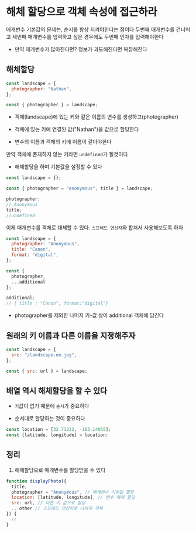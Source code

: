 # 해체 할당으로 객체 속성에 접근하라

매개변수 기본값의 문제는, 순서를 항상 지켜야한다는 점이다
두번째 매개변수를 건너띄고 세번째 매개변수를 입력하고 싶은 경우에도 두번째 인자를 입력해야한다

- 만약 매개변수가 많아진다면? 정보가 과도해진다면 복잡해진다

## 해체할당

```js
const landscape = {
  photographer: "Nathan",
};

const { photographer } = landscape;
```

- 객체(landscape)에 있는 키와 같은 이름의 변수를 생성하고(photographer)
- 객체에 있는 키에 연결된 값("Nathan")을 값으로 할당한다

- 변수의 이름과 객체의 키에 이름이 같아야한다

만약 객체에 존재하지 않는 키라면 `undefined`가 될것이다

- 해체할당을 하며 기본값을 설정할 수 있다

```js
const landscape = {};

const { photographer = "Anonymous", title } = landscape;

photographer;
// Anonymous
title;
//undefined
```

이제 매개변수를 객체로 대체할 수 있다. `스프레드 연산자`와 합쳐서 사용해보도록 하자

```js
const landscape = {
  photographer: "Anonymous",
  title: "Canon",
  format: "digital",
};

const {
  photographer,
  ...additional
};

additional;
// { title : "Canon", format:"digital"}

```

- photographer를 제외한 나머지 키-값 쌍이 additional 객체에 담긴다

## 원래의 키 이름과 다른 이름을 지정해주자

```js
const landscape = {
  src: "/landscape-nm.jpg",
};

const { src: url } = landscape;
```

## 배열 역시 해체할당을 할 수 있다

- `키`값이 없기 때문에 `순서`가 중요하다

- 순서대로 할당하는 것이 중요하다

```js
const location = [32.71222, -103.14055];
const [latitude, longitude] = location;
```

## 정리

1. 해체할당으로 매개변수를 할당받을 수 있다

```js
function displayPhoto({
  title,
  photographer = "Anonymous", // 매개변수 기본값 할당
  location: [latitude, longitude], // 변수 해체 할당
  src: url, // 다른 키 값으로 할당
  ...other // 스프레드 연산자로 나머지 객체
}) {
  //
}
```
